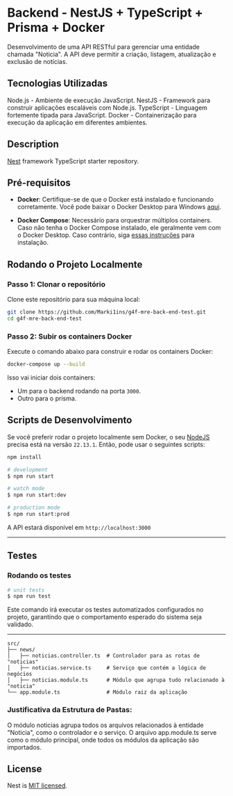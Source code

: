 # Backend - NestJS + TypeScript + Prisma + Docker

Desenvolvimento de uma API RESTful para gerenciar uma entidade chamada "Noticia". A API deve permitir a criação, listagem, atualização e exclusão de notícias.

## Tecnologias Utilizadas

Node.js - Ambiente de execução JavaScript.
NestJS - Framework para construir aplicações escaláveis com Node.js.
TypeScript - Linguagem fortemente tipada para JavaScript.
Docker - Containerização para execução da aplicação em diferentes ambientes.

## Description

[Nest](https://github.com/nestjs/nest) framework TypeScript starter repository.

## Pré-requisitos

- **Docker**: Certifique-se de que o Docker está instalado e funcionando corretamente. Você pode baixar o Docker Desktop para Windows [aqui](https://www.docker.com/products/docker-desktop).

- **Docker Compose**: Necessário para orquestrar múltiplos containers. Caso não tenha o Docker Compose instalado, ele geralmente vem com o Docker Desktop. Caso contrário, siga [essas instruções](https://docs.docker.com/compose/install/) para instalação.

## Rodando o Projeto Localmente

### Passo 1: Clonar o repositório

Clone este repositório para sua máquina local:

```bash
git clone https://github.com/Marki1ins/g4f-mre-back-end-test.git
cd g4f-mre-back-end-test
```

### Passo 2: Subir os containers Docker

Execute o comando abaixo para construir e rodar os containers Docker:

```bash
docker-compose up --build
```

Isso vai iniciar dois containers:
- Um para o backend rodando na porta `3000`.
- Outro para o prisma.

## Scripts de Desenvolvimento

Se você preferir rodar o projeto localmente sem Docker, o seu [NodeJS](https://nodejs.org/pt/download) precisa está na versão `22.13.1`. Então, pode usar o seguintes scripts:

```bash
npm install

# development
$ npm run start

# watch mode
$ npm run start:dev

# production mode
$ npm run start:prod
```

A API estará disponível em `http://localhost:3000`

---

## Testes

### Rodando os testes

```bash
# unit tests
$ npm run test
```

Este comando irá executar os testes automatizados configurados no projeto, garantindo que o comportamento esperado do sistema seja validado.

---

```plaintext
src/
├── news/
│   ├── noticias.controller.ts  # Controlador para as rotas de "noticias"
│   ├── noticias.service.ts     # Serviço que contém a lógica de negócios
│   ├── noticias.module.ts      # Módulo que agrupa tudo relacionado à "noticia"
└── app.module.ts               # Módulo raiz da aplicação
```
### Justificativa da Estrutura de Pastas:

O módulo noticias agrupa todos os arquivos relacionados à entidade "Noticia", como o controlador e o serviço.
O arquivo app.module.ts serve como o módulo principal, onde todos os módulos da aplicação são importados.

## License

Nest is [MIT licensed](https://github.com/nestjs/nest/blob/master/LICENSE).

